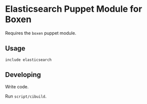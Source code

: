 # Elasticsearch Puppet Module for Boxen

Requires the `boxen` puppet module.

## Usage

```puppet
include elasticsearch
```

## Developing

Write code.

Run `script/cibuild`.
